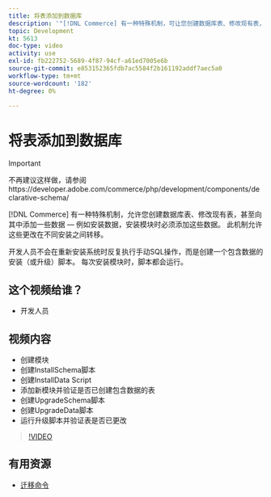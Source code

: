 ```yaml
---
title: 将表添加到数据库
description: '"[!DNL Commerce] 有一种特殊机制，可让您创建数据库表、修改现有表，甚至向其中添加一些数据。”'
topic: Development
kt: 5613
doc-type: video
activity: use
exl-id: fb222752-5689-4f87-94cf-a61ed7005e6b
source-git-commit: e853152365fdb7ac5584f2b161192addf7aec5a0
workflow-type: tm+mt
source-wordcount: '182'
ht-degree: 0%

---
```


# 将表添加到数据库

>[!IMPORTANT]
>
>不再建议这样做，请参阅https://developer.adobe.com/commerce/php/development/components/declarative-schema/


[!DNL Commerce] 有一种特殊机制，允许您创建数据库表、修改现有表，甚至向其中添加一些数据 — 例如安装数据，安装模块时必须添加这些数据。 此机制允许这些更改在不同安装之间转移。

开发人员不会在重新安装系统时反复执行手动SQL操作，而是创建一个包含数据的安装（或升级）脚本。 每次安装模块时，脚本都会运行。

## 这个视频给谁？

- 开发人员

## 视频内容

- 创建模块
- 创建InstallSchema脚本
- 创建InstallData Script
- 添加新模块并验证是否已创建包含数据的表
- 创建UpgradeSchema脚本
- 创建UpgradeData脚本
- 运行升级脚本并验证表是否已更改

>[!VIDEO](https://video.tv.adobe.com/v/35791?quality=12&learn=on)

## 有用资源

- [迁移命令](https://devdocs.magento.com/guides/v2.4/extension-dev-guide/declarative-schema/migration-commands.html)
